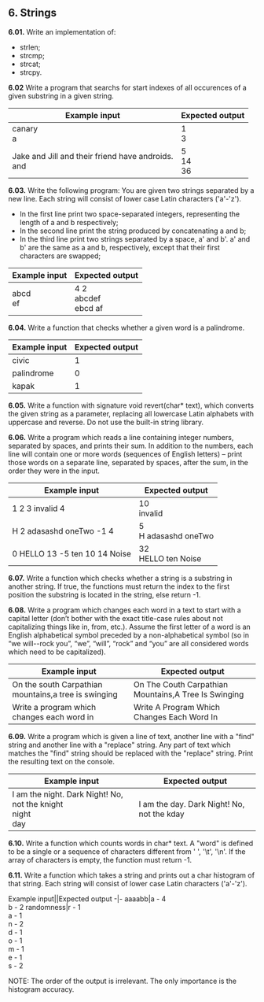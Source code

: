 ## 6. Strings

**6.01.** Write an implementation of:
- strlen;
- strcmp;
- strcat;
- strcpy.

**6.02** Write a program that searchs for start indexes of all occurences of a given substring in a given string.

Example input|Expected output
-|-
canary<br>a|1<br>3
Jake and Jill and their friend have androids.<br>and|5<br>14<br>36

**6.03.** Write the following program: You are given two strings separated by a new line. Each string will consist of lower case Latin characters ('a'-'z').
- In the first line print two space-separated integers, representing the length of a and b respectively;
- In the second line print the string produced by concatenating a and b;
- In the third line print two strings separated by a space, a' and b'. a' and b' are the same as a and b, respectively, except that their first characters are swapped;

Example input | Expected output 
------------- | -------------- 
abcd<br>ef  | 4 2<br> abcdef<br> ebcd af

**6.04.** Write a function that checks whether a given word is a palindrome.

Example input | Expected	output
------------- | -------------- 
civic  | 1
palindrome  | 0
kapak | 1

**6.05.** Write a function with signature void revert(char* text), which converts the given string as a parameter, replacing all 
lowercase Latin alphabets with uppercase and reverse. Do not use the built-in string library.

**6.06.** Write a program which reads a line containing integer numbers, separated by spaces, and prints their sum. In addition to the numbers, each line will contain one or more words (sequences of English letters) – print those words on a separate line, separated by spaces, after the sum, in the order they were in the input.

Example input|Expected	output
-|-
1 2 3 invalid 4|10<br>invalid
H 2 adasashd oneTwo -1 4|5<br>H adasashd oneTwo
0 HELLO 13 -5 ten 10 14 Noise|32<br>HELLO ten Noise

**6.07.** Write a function which checks whether a string is а substring in another string. If true, the functions must return the index to the first position the substring is located in the string, else return -1.

**6.08.** Write a program which changes each word in a text to start with a capital letter (don’t bother with the exact title-case rules about not capitalizing things like in, from, etc.). Assume the first letter of a word is an English alphabetical symbol preceded by a non-alphabetical symbol (so in “we will--rock you”, “we”, “will”, “rock” and “you” are all considered words which need to be capitalized). 

Example input|Expected output
-|-
On the south Carpathian mountains,a tree is swinging|	On Тhe Сouth Carpathian Мountains,А Тree Is Swinging
Write a program which changes each word in|	Write A Program Which Changes Each Word In

**6.09.** Write a program which is given a line of text, another line with a "find" string and another line with a "replace" string. Any part of text which matches the "find" string should be replaced with the "replace" string. Print the resulting text on the console.

Example input|Expected output
-|-
I am the night. Dark Night! No, not the knight<br>night<br>day|I am the day. Dark Night! No, not the kday

**6.10.** Write a function which counts words in char* text. A "word" is defined to be a single or a sequence of characters different from ' ', '\t', '\n'. If the array of characters is empty, the function must return -1.

**6.11.** Write a function which takes a string and prints out a char histogram of that string. Each string will consist of lower case Latin characters ('a'-'z').

Example input||Expected output
-|-
aaaabb|a - 4<br>b - 2
randomness|r - 1<br>a - 1<br>n - 2<br>d - 1<br>o - 1<br>m - 1<br>e - 1<br>s - 2

NOTE: The order of the output is irrelevant. The only importance is the histogram accuracy.
